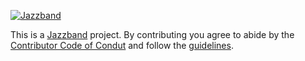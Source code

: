 [![Jazzband](http://localhost:5000/static/img/jazzband.svg)](https://jazzband.co/)

This is a [Jazzband](https://jazzband.co/) project. By contributing you agree to abide by the [Contributor Code of Condut](https://jazzband.co/docs/conduct) and follow the [guidelines](https://jazzband.co/docs/guidelines).
